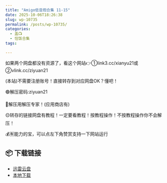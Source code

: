 ```yaml
---
title: "Amigo低音炮合集 11-15"
date: 2025-10-06T18:26:38
slug: wp-10735
permalink: /posts/wp-10735/
categories:
  - 盖📺
  - 恰饭合集
tags:

---
```


如果两个网盘都没有资源了，看这个网站👉①link3.cc/xianyu21或②vlink.cc/ziyuan21

(本站)不需要注册账号！直接转存到对应网盘OK？懂吧！

🟢解压密码:ziyuan21

🔵解压用解压专家！(应用商店有)

🟡转存的链接网盘有教程！一定要看教程！按教程操作！不按教程操作你不会解压！

💰🈶能力的宝，可以点左下角赞赏支持一下网站运行

## 📦 下载链接
- [迅雷云盘](https://blziyuan21.com/pay-download/10735?key=a4f6e450f8&down_id=0)
- [本地下载](https://blziyuan21.com/pay-download/10735?key=a4f6e450f8&down_id=1)

